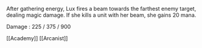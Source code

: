 After gathering energy, Lux fires a beam towards the farthest enemy target, dealing magic damage. If she kills a unit with her beam, she gains 20 mana.

Damage : 225 / 375 / 900

[[Academy]]
[[Arcanist]]
